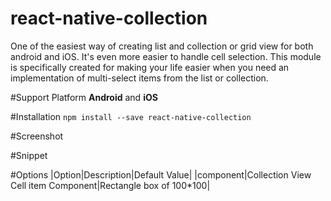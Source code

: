 # react-native-collection

One of the easiest way  of creating list and collection or grid view for both android and iOS. It's even more easier to handle cell selection. This module is specifically created for making your life easier when you need an implementation of multi-select items from the list or collection.

#Support Platform
**Android** and **iOS**

#Installation
`npm install --save react-native-collection`


#Screenshot

#Snippet


#Options
|Option|Description|Default Value|
|component|Collection View Cell item Component|Rectangle box of 100*100|
